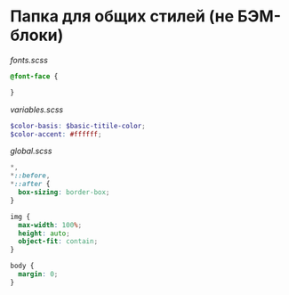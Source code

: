 # Папка для общих стилей (не БЭМ-блоки)

_fonts.scss_
```scss
@font-face {

}
```

_variables.scss_
```scss
$color-basis: $basic-titile-color;
$color-accent: #ffffff;
```

_global.scss_
```scss
*,
*::before,
*::after {
  box-sizing: border-box;
}

img {
  max-width: 100%;
  height: auto;
  object-fit: contain;
}

body {
  margin: 0;
}
```
